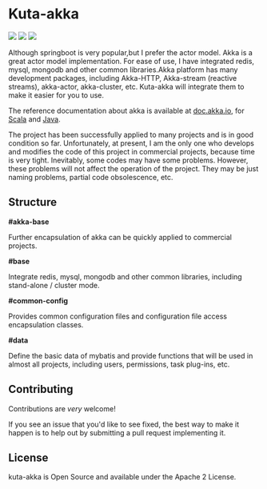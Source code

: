# Kuta-akka
![](https://img.shields.io/badge/license-Apache%202-blue)
![](https://img.shields.io/badge/akka-2.6%2B-orange)
![](https://img.shields.io/badge/java-1.8%2B-green)

Although springboot is very popular,but I prefer the actor model. Akka is a great actor model implementation. For ease of use, I have integrated redis, mysql, mongodb and other common libraries.Akka platform has many development packages, including Akka-HTTP, Akka-stream (reactive streams), akka-actor, akka-cluster, etc. Kuta-akka will integrate them to make it easier for you to use.

The reference documentation about akka is available at [doc.akka.io](http://doc.akka.io),
for [Scala](http://doc.akka.io/docs/akka/current/scala.html) and [Java](http://doc.akka.io/docs/akka/current/java.html).

The project has been successfully applied to many projects and is in good condition so far. Unfortunately, at present, I am the only one who develops and modifies the code of this project in commercial projects, because time is very tight. Inevitably, some codes may have some problems. However, these problems will not affect the operation of the project. They may be just naming problems, partial code obsolescence, etc.

## Structure
**#akka-base**

Further encapsulation of akka can be quickly applied to commercial projects.

**#base** 

Integrate redis, mysql, mongodb and other common libraries, including stand-alone / cluster mode.

**#common-config** 

Provides common configuration files and configuration file access encapsulation classes.

**#data** 

Define the basic data of mybatis and provide functions that will be used in almost all projects, including users, permissions, task plug-ins, etc.

Contributing
------------
Contributions are *very* welcome!

If you see an issue that you'd like to see fixed, the best way to make it happen is to help out by submitting a pull request implementing it.

License
-------

kuta-akka is Open Source and available under the Apache 2 License.
